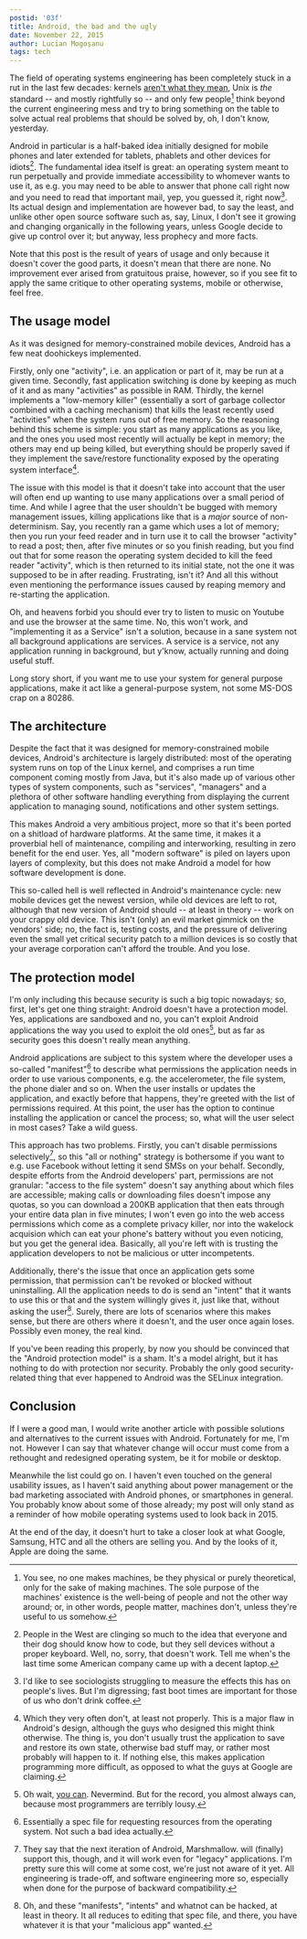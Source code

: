 ```yaml
---
postid: '03f'
title: Android, the bad and the ugly
date: November 22, 2015
author: Lucian Mogoșanu
tags: tech
---
```


The field of operating systems engineering has been completely stuck in a rut
in the last few decades: kernels [aren't what they mean][os-design], Unix is
*the* standard -- and mostly rightfully so -- and only few people[^1] think
beyond the current engineering mess and try to bring something on the table to
solve actual real problems that should be solved by, oh, I don't know,
yesterday.

Android in particular is a half-baked idea initially designed for mobile
phones and later extended for tablets, phablets and other devices for
idiots[^2]. The fundamental idea itself is great: an operating system meant to
run perpetually and provide immediate accessibility to whomever wants to use
it, as e.g. you may need to be able to answer that phone call right now and
you need to read that important mail, yep, you guessed it, right now[^3]. Its
actual design and implementation are however bad, to say the least, and unlike
other open source software such as, say, Linux, I don't see it growing and
changing organically in the following years, unless Google decide to give up
control over it; but anyway, less prophecy and more facts.

Note that this post is the result of years of usage and only because it
doesn't cover the good parts, it doesn't mean that there are none. No
improvement ever arised from gratuitous praise, however, so if you see fit to
apply the same critique to other operating systems, mobile or otherwise, feel
free.

## The usage model

As it was designed for memory-constrained mobile devices, Android has a few
neat doohickeys implemented.

Firstly, only one "activity", i.e. an application or part of it, may be run at
a given time. Secondly, fast application switching is done by keeping as much
of it and as many "activities" as possible in RAM. Thirdly, the kernel
implements a "low-memory killer" (essentially a sort of garbage collector
combined with a caching mechanism) that kills the least recently used
"activities" when the system runs out of free memory. So the reasoning behind
this scheme is simple: you start as many applications as you like, and the ones
you used most recently will actually be kept in memory; the others may end up
being killed, but everything should be properly saved if they implement the
save/restore functionality exposed by the operating system interface[^4].

The issue with this model is that it doesn't take into account that the user
will often end up wanting to use many applications over a small period of
time. And while I agree that the user shouldn't be bugged with memory
management issues, killing applications like that is a *major* source of
non-determinism. Say, you recently ran a game which uses a lot of memory; then
you run your feed reader and in turn use it to call the browser "activity" to
read a post; then, after five minutes or so you finish reading, but you find
out that for some reason the operating system decided to kill the feed reader
"activity", which is then returned to its initial state, not the one it was
supposed to be in after reading. Frustrating, isn't it? And all this without
even mentioning the performance issues caused by reaping memory and re-starting
the application.

Oh, and heavens forbid you should ever try to listen to music on Youtube and
use the browser at the same time. No, this won't work, and "implementing it as
a Service" isn't a solution, because in a sane system not all background
applications are services. A service is a service, not any application running
in background, but y'know, actually running and doing useful stuff.

Long story short, if you want me to use your system for general purpose
applications, make it act like a general-purpose system, not some MS-DOS crap
on a 80286.

## The architecture

Despite the fact that it was designed for memory-constrained mobile devices,
Android's architecture is largely distributed: most of the operating system
runs on top of the Linux kernel, and comprises a run time component coming
mostly from Java, but it's also made up of various other types of system
components, such as "services", "managers" and a plethora of other software
handling everything from displaying the current application to managing sound,
notifications and other system settings.

This makes Android a very ambitious project, more so that it's been ported on
a shitload of hardware platforms. At the same time, it makes it a proverbial
hell of maintenance, compiling and interworking, resulting in zero benefit for
the end user. Yes, all "modern software" is piled on layers upon layers of
complexity, but this does not make Android a model for how software
development is done.

This so-called hell is well reflected in Android's maintenance cycle: new
mobile devices get the newest version, while old devices are left to rot,
although that new version of Android should -- at least in theory -- work on
your crappy old device. This isn't (only) an evil market gimmick on the
vendors' side; no, the fact is, testing costs, and the pressure of delivering
even the small yet critical security patch to a million devices is so costly
that your average corporation can't afford the trouble. And you lose.

## The protection model

I'm only including this because security is such a big topic nowadays; so,
first, let's get one thing straight: Android doesn't have a protection
model. Yes, applications are sandboxed and no, you can't exploit Android
applications the way you used to exploit the old ones[^5], but as far as
security goes this doesn't really mean anything.

Android applications are subject to this system where the developer uses a
so-called "manifest"[^6] to describe what permissions the application needs in
order to use various components, e.g. the accelerometer, the file system, the
phone dialer and so on. When the user installs or updates the application, and
exactly before that happens, they're greeted with the list of permissions
required. At this point, the user has the option to continue installing the
application or cancel the process; so, what will the user select in most
cases? Take a wild guess.

This approach has two problems. Firstly, you can't disable permissions
selectively[^7], so this "all or nothing" strategy is bothersome if you want to
e.g. use Facebook without letting it send SMSs on your behalf. Secondly,
despite efforts from the Android developers' part, permissions are not
granular: "access to the file system" doesn't say anything about which files
are accessible; making calls or downloading files doesn't impose any quotas, so
you can download a 200KB application that then eats through your entire data
plan in five minutes; I won't even go into the web access permissions which
come as a complete privacy killer, nor into the wakelock acquision which can
eat your phone's battery without you even noticing, but you get the general
idea. Basically, all you're left with is trusting the application developers to
not be malicious or utter incompetents.

Additionally, there's the issue that once an application gets some permission,
that permission can't be revoked or blocked without uninstalling. All the
application needs to do is send an "intent" that it wants to use this or that
and the system willingly gives it, just like that, without asking the user[^8].
Surely, there are lots of scenarios where this makes sense, but there are
others where it doesn't, and the user once again loses. Possibly even money,
the real kind.

If you've been reading this properly, by now you should be convinced that the
"Android protection model" is a sham. It's a model alright, but it has nothing
to do with protection nor security. Probably the only good security-related
thing that ever happened to Android was the SELinux integration.

## Conclusion

If I were a good man, I would write another article with possible solutions and
alternatives to the current issues with Android. Fortunately for me, I'm not.
However I can say that whatever change will occur must come from a rethought
and redesigned operating system, be it for mobile or desktop.

Meanwhile the list could go on. I haven't even touched on the general
usability issues, as I haven't said anything about power management or the bad
marketing associated with Android phones, or smartphones in general. You
probably know about some of those already; my post will only stand as a
reminder of how mobile operating systems used to look back in 2015.

At the end of the day, it doesn't hurt to take a closer look at what Google,
Samsung, HTC and all the others are selling you. And by the looks of it,
Apple are doing the same.

[^1]: You see, no one makes machines, be they physical or purely theoretical,
only for the sake of making machines. The sole purpose of the machines'
existence is the well-being of people and not the other way around; or, in
other words, people matter, machines don't, unless they're useful to us
somehow.

[^2]: People in the West are clinging so much to the idea that everyone and
their dog should know how to code, but they sell devices without a proper
keyboard. Well, no, sorry, that doesn't work. Tell me when's the last time
some American company came up with a decent laptop.

[^3]: I'd like to see sociologists struggling to measure the effects this has
on people's lives. But I'm digressing; fast boot times are important for those
of us who don't drink coffee.

[^4]: Which they very often don't, at least not properly. This is a major flaw
in Android's design, although the guys who designed this might think
otherwise. The thing is, you don't usually trust the application to save and
restore its own state, otherwise bad stuff may, or rather most probably will
happen to it. If nothing else, this makes application programming more
difficult, as opposed to what the guys at Google are claiming.

[^5]: Oh wait, [you can][privilege-escalation]. Nevermind. But for the record,
you almost always can, because most programmers are terribly lousy.

[^6]: Essentially a spec file for requesting resources from the operating
system. Not such a bad idea actually.

[^7]: They say that the next iteration of Android, Marshmallow. will (finally)
support this, though, and it will work even for "legacy" applications. I'm
pretty sure this will come at some cost, we're just not aware of it yet. All
engineering is trade-off, and software engineering more so, especially when
done for the purpose of backward compatibility.

[^8]: Oh, and these "manifests", "intents" and whatnot can be hacked, at least
in theory. It all reduces to editing that spec file, and there, you have
whatever it is that your "malicious app" wanted.

[os-design]: /posts/y01/03a-the-linguistic-barrier-of-os-design.html
[privilege-escalation]: http://thehackernews.com/2014/11/billions-of-android-devices-vulnerable.html
